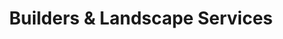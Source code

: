 ---
title: "Builders & Landscape Services"
url: /georgetown/builders-und-landscape-services/
shop: Garten-Center
---